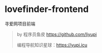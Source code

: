 # lovefinder-frontend

寻爱网项目前端

> by 程序员鱼皮 https://github.com/liyupi
> 
> 编程导航知识星球：https://yupi.icu
